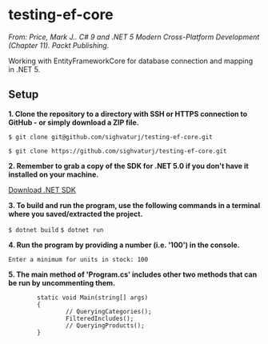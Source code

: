 # testing-ef-core
*From: Price, Mark J.. C# 9 and .NET 5 Modern Cross-Platform Development (Chapter 11). Packt Publishing.*

Working with EntityFrameworkCore for database connection and mapping in .NET 5.

## Setup

**1. Clone the repository to a directory with SSH or HTTPS connection to GitHub - or simply download a ZIP file.**

`$ git clone git@github.com/sighvaturj/testing-ef-core.git`

`$ git clone https://github.com/sighvaturj/testing-ef-core.git`

**2. Remember to grab a copy of the SDK for .NET 5.0 if you don't have it installed on your machine.**

[Download .NET SDK](https://dotnet.microsoft.com/download)

**3. To build and run the program, use the following commands in a terminal where you saved/extracted the project.**

`$ dotnet build`
`$ dotnet run`

**4. Run the program by providing a number (i.e. '100') in the console.**

```Enter a minimum for units in stock: 100```

**5. The main method of 'Program.cs' includes other two methods that can be run by uncommenting them.**

```
        static void Main(string[] args)
        {
                // QueryingCategories();
                FilteredIncludes();
                // QueryingProducts();
        }
```
